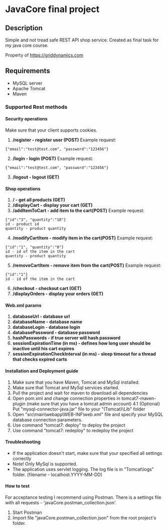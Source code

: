 # JavaCore final project
## Description
Simple and not tread safe REST API shop service.
Created as final task for my java core course.

Property of https://griddynamics.com

## Requirements
- MySQL server
- Apache Tomcat
- Maven

### Supported Rest methods

#### Security operations

Make sure that your client supports cookies.

1. **/register - register user (POST)** Example request:
```
{"email":"test@test.com", "password":"123456"}
```
2. **/login  - login (POST)** Example request:
```
{"email":"test@test.com", "password":"123456"}
```
3. **/logout - logout (GET)**

#### Shop operations
1. **/  - get all products (GET)**
2. **/displayCart - display your cart (GET)**
3. **/addItemToCart - add item to the cart(POST)** Example request:
```
{"id":"3", "quantity":"10"}
id - product id
quantity - product quantity
```
4. **/modifyCartItem - modify item in the cart(POST)** Example request:
```
{"id":"1", "quantity":"0"}
id - id of the item in the cart
quantity - product quantity
```
5. **/removeCartItem - remove item from the cart(POST)** Example request:
```
{"id":"1"}
id - id of the item in the cart
```
6. **/checkout - checkout cart (GET)**
7. **/displayOrders - display your orders (GET)**


#### Web.xml params
1. **databaseUrl - database url**
2. **databaseName - database name**
3. **databaseLogin - database login**
4. **databasePassword - database password**
5. **hashPasswords - if true server will hash password**
6. **sessionExpirationTime (in ms) - defines how long user should be inactive until his cart expires**
7. **sessionExpirationCheckInterval (in ms) - sleep timeout for a thread that checks expired carts**

#### Installation and Deployment guide

1. Make sure that you have Maven, Tomcat and MySql installed.
2. Make sure that Tomcat and MySql services started.
3. Pull the project and wait for maven to download all dependencies
4. Open pom.xml and change connection properties in tomcat7-maven-plugin (make sure that you have a tomcat admin account)
4.1 (Optional) Put "mysql-connector-java.jar" file to your "(Tomcat)\Lib" folder
5. Open "src\main\webapp\WEB-INF\web.xml" file and specify your MySQL database connection parameters.
6. Use command "tomcat7: deploy" to deploy the project
7. Use command "tomcat7: redeploy" to redeploy the project

#### Troubleshooting

- If the application doesn't start, make sure that your specified all settings correctly
- Note! Only MySql is supported.
- The application uses servlet logging. The log file is in "Tomcat\logs" folder. (filename - localhost.YYYY-MM-DD)

#### How to test
For acceptance testing I recommend using Postman. There is a settings file with all requests - 'javaCore.postman_collection.json'.

1. Start Postman
2. Import file "javaCore.postman_collection.json" from the root project's folder.
